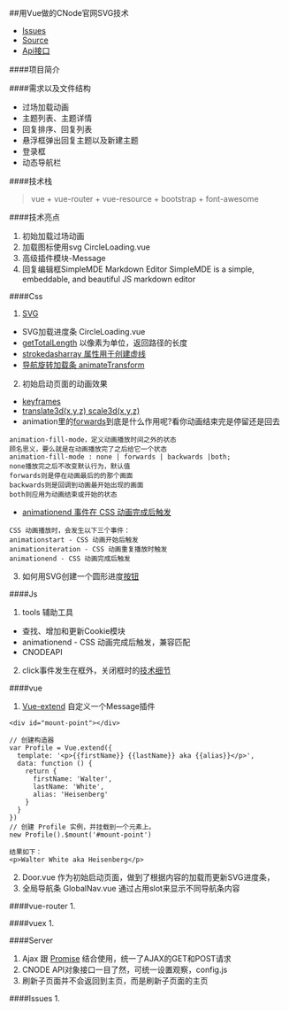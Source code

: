 ##用Vue做的CNode官网SVG技术
- [Issues]()
- [Source](https://github.com/jiananle/vue-cnode)
- [Api接口](https://cnodejs.org/api)

####项目简介
> 

####需求以及文件结构
* 过场加载动画
* 主题列表、主题详情
* 回复排序、回复列表
* 悬浮框弹出回复主题以及新建主题
* 登录框
* 动态导航栏


####技术栈
> vue + vue-router + vue-resource + bootstrap + font-awesome 

####技术亮点
1. 初始加载过场动画
2. 加载图标使用svg CircleLoading.vue
3. 高级插件模块-Message
4. 回复编辑框SimpleMDE Markdown Editor SimpleMDE is a simple, embeddable, and beautiful JS markdown editor


####Css
1. [SVG](http://www.w3school.com.cn/svg/svg_path.asp) 
* SVG加载进度条 CircleLoading.vue
* [getTotalLength](http://www.zhangxinxu.com/GitHub/demo-Snap.svg/demo/basic/Element.getTotalLength.php) 以像素为单位，返回路径的长度
* [strokedasharray 属性用于创建虚线](http://www.runoob.com/svg/svg-stroke.html)
* [导航旋转加载条 animateTransform](https://developer.mozilla.org/en-US/docs/Web/SVG/Element/animateTransform)


2. 初始启动页面的动画效果
* [keyframes](http://www.w3school.com.cn/cssref/pr_keyframes.asp)
* [translate3d(x,y,z) scale3d(x,y,z)](http://www.w3school.com.cn/css3/css3_3dtransform.asp)
* animation里的[forwards](http://www.imooc.com/qadetail/113665)到底是什么作用呢?看你动画结束完是停留还是回去

```
animation-fill-mode，定义动画播放时间之外的状态
顾名思义，要么就是在动画播放完了之后给它一个状态 
animation-fill-mode : none | forwards | backwards |both; 
none播放完之后不改变默认行为，默认值
forwards则是停在动画最后的的那个画面
backwards则是回调到动画最开始出现的画面
both则应用为动画结束或开始的状态

```
* [animationend 事件在 CSS 动画完成后触发](http://www.runoob.com/jsref/event-animationend.html)
```
CSS 动画播放时，会发生以下三个事件：
animationstart - CSS 动画开始后触发
animationiteration - CSS 动画重复播放时触发
animationend - CSS 动画完成后触发

```

3. 如何用SVG创建一个圆形进度[按钮](http://www.tuicool.com/articles/In6f2a)




####Js
1. tools 辅助工具
* 查找、增加和更新Cookie模块
* animationend - CSS 动画完成后触发，兼容匹配
* CNODEAPI
2. click事件发生在框外，关闭框时的[技术细节](https://css-tricks.com/dangers-stopping-event-propagation/)

####vue
1. [Vue-extend](https://cn.vuejs.org/v2/api/#Vue-extend) 自定义一个Message插件

```
<div id="mount-point"></div>

// 创建构造器
var Profile = Vue.extend({
  template: '<p>{{firstName}} {{lastName}} aka {{alias}}</p>',
  data: function () {
    return {
      firstName: 'Walter',
      lastName: 'White',
      alias: 'Heisenberg'
    }
  }
})
// 创建 Profile 实例，并挂载到一个元素上。
new Profile().$mount('#mount-point')

结果如下：
<p>Walter White aka Heisenberg</p>
```
2. Door.vue 作为初始启动页面，做到了根据内容的加载而更新SVG进度条，
3. 全局导航条 GlobalNav.vue 通过占用slot来显示不同导航条内容



####vue-router
1. 


####vuex
1. 


####Server
1. Ajax 跟 [Promise](https://developer.mozilla.org/en-US/docs/Web/JavaScript/Reference/Global_Objects/Promise) 结合使用，统一了AJAX的GET和POST请求
2. CNODE API对象接口一目了然，可统一设置观察，config.js
3. 刷新子页面并不会返回到主页，而是刷新子页面的主页

####Issues
1. 
